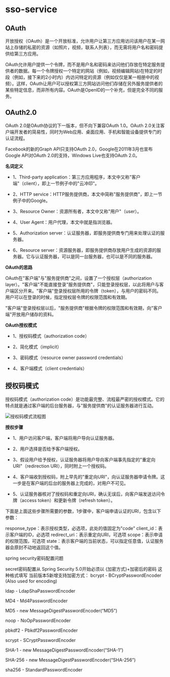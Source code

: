 # sso-service

## OAuth

开放授权（OAuth）是一个开放标准，允许用户让第三方应用访问该用户在某一网站上存储的私密的资源（如照片，视频，联系人列表），而无需将用户名和密码提供给第三方应用。

OAuth允许用户提供一个令牌，而不是用户名和密码来访问他们存放在特定服务提供者的数据。每一个令牌授权一个特定的网站（例如，视频编辑网站)在特定的时段（例如，接下来的2小时内）内访问特定的资源（例如仅仅是某一相册中的视频）。这样，OAuth让用户可以授权第三方网站访问他们存储在另外服务提供者的某些特定信息，而非所有内容。OAuth是OpenID的一个补充，但是完全不同的服务。

## OAuth2.0

OAuth 2.0是OAuth协议的下一版本，但不向下兼容OAuth 1.0。OAuth 2.0关注客户端开发者的简易性，同时为Web应用、桌面应用、手机和智能设备提供专门的认证流程。

Facebook的新的Graph API只支持OAuth 2.0，Google在2011年3月也宣布Google API对OAuth 2.0的支持，Windows Live也支持OAuth 2.0。

**名词定义**

* 1、Third-party application：第三方应用程序，本文中又称"客户端"（client），即上一节例子中的"云冲印"。

* 2、HTTP service：HTTP服务提供商，本文中简称"服务提供商"，即上一节例子中的Google。

* 3、Resource Owner：资源所有者，本文中又称"用户"（user）。

* 4、User Agent：用户代理，本文中就是指浏览器。

* 5、Authorization server：认证服务器，即服务提供商专门用来处理认证的服务器。

* 6、Resource server：资源服务器，即服务提供商存放用户生成的资源的服务器。它与认证服务器，可以是同一台服务器，也可以是不同的服务器。

**OAuth的思路**

OAuth在"客户端"与"服务提供商"之间，设置了一个授权层（authorization layer）。"客户端"不能直接登录"服务提供商"，只能登录授权层，以此将用户与客户端区分开来。"客户端"登录授权层所用的令牌（token），与用户的密码不同。用户可以在登录的时候，指定授权层令牌的权限范围和有效期。

"客户端"登录授权层以后，"服务提供商"根据令牌的权限范围和有效期，向"客户端"开放用户储存的资料。


**OAuth授权模式**

* 1、授权码模式（authorization code）

* 2、简化模式（implicit）

* 3、密码模式（resource owner password credentials）

* 4、客户端模式（client credentials）


## 授权码模式

授权码模式（authorization code）是功能最完整、流程最严密的授权模式。它的特点就是通过客户端的后台服务器，与"服务提供商"的认证服务器进行互动。

![授权码模式流程图](https://s2.ax1x.com/2019/04/26/Em12IP.md.png)


**授权步骤**

* 1、用户访问客户端，客户端将用户导向认证服务器。

* 2、用户选择是否给予客户端授权。

* 3、假设用户给予授权，认证服务器将用户导向客户端事先指定的"重定向URI"（redirection URI），同时附上一个授权码。

* 4、客户端收到授权码，附上早先的"重定向URI"，向认证服务器申请令牌。这一步是在客户端的后台的服务器上完成的，对用户不可见。

* 5、认证服务器核对了授权码和重定向URI，确认无误后，向客户端发送访问令牌（access token）和更新令牌（refresh token）。

下面是上面这些步骤所需要的参数，1步骤中，客户端申请认证的URI，包含以下参数：

response_type：表示授权类型，必选项，此处的值固定为"code"
client_id：表示客户端的ID，必选项
redirect_uri：表示重定向URI，可选项
scope：表示申请的权限范围，可选项
state：表示客户端的当前状态，可以指定任意值，认证服务器会原封不动地返回这个值。

spring security密码配置问题

secret密码配置从 Spring Security 5.0开始必须以 {加密方式}+加密后的密码 这种格式填写
当前版本5新增支持加密方式：
bcrypt - BCryptPasswordEncoder (Also used for encoding)

ldap - LdapShaPasswordEncoder

MD4 - Md4PasswordEncoder

MD5 - new MessageDigestPasswordEncoder(“MD5”)

noop - NoOpPasswordEncoder

pbkdf2 - Pbkdf2PasswordEncoder

scrypt - SCryptPasswordEncoder

SHA-1 - new MessageDigestPasswordEncoder(“SHA-1”)

SHA-256 - new MessageDigestPasswordEncoder(“SHA-256”)

sha256 - StandardPasswordEncoder
